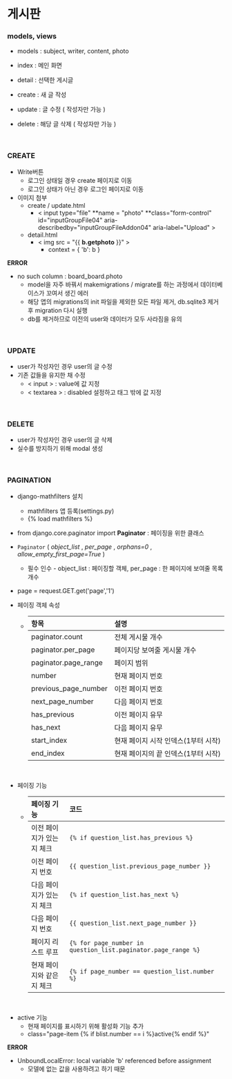 # 게시판

### models, views

* models : subject, writer, content, photo

* index : 메인 화면
* detail : 선택한 게시글 
* create : 새 글 작성 
* update : 글 수정 ( 작성자만 가능 )
* delete : 해당 글 삭제 ( 작성자만 가능 )

</br>

### CREATE

* Write버튼
  * 로그인 상태일 경우 create 페이지로 이동
  * 로그인 상태가 아닌 경우 로그인 페이지로 이동
* 이미지 첨부
  * create / update.html
    * < input type="file" **name = "photo" **class="form-control" id="inputGroupFile04" aria-describedby="inputGroupFileAddon04" aria-label="Upload" >
  * detail.html 
    * < img src = "{{ **b.getphoto** }}" >
      * context = { 'b': b }



**ERROR**

* no such column : board_board.photo
  * model을 자주 바꿔서 makemigrations / migrate를 하는 과정에서 데이터베이스가 꼬여서 생긴 에러
  * 해당 앱의 migrations의 init 파일을 제외한 모든 파일 제거, db.sqlite3 제거 후 migration 다시 실행
  * db를 제거하므로 이전의 user와 데이터가 모두 사라짐을 유의

</br>

### UPDATE

* user가 작성자인 경우 user의 글 수정
* 기존 값들을 유지한 채 수정
  * < input > : value에 값 지정
  * < textarea > : disabled 설정하고 태그 밖에 값 지정

</br>

### DELETE

* user가 작성자인 경우 user의 글 삭제
* 실수를 방지하기 위해 modal 생성

</br>

### PAGINATION

* django-mathfilters 설치
  * mathfilters 앱 등록(settings.py)
  * {% load mathfilters %}

* from django.core.paginator import **Paginator** : 페이징을 위한 클래스

* `Paginator` ( *object_list* , *per_page* , *orphans=0* , *allow_empty_first_page=True* )

  * 필수 인수 - object_list : 페이징할 객체, per_page : 한 페이지에 보여줄 목록 개수

* page = request.GET.get('page','1') 

* 페이징 객체 속성

  * | 항목                 | 설명                                |
    | :------------------- | :---------------------------------- |
    | paginator.count      | 전체 게시물 개수                    |
    | paginator.per_page   | 페이지당 보여줄 게시물 개수         |
    | paginator.page_range | 페이지 범위                         |
    | number               | 현재 페이지 번호                    |
    | previous_page_number | 이전 페이지 번호                    |
    | next_page_number     | 다음 페이지 번호                    |
    | has_previous         | 이전 페이지 유무                    |
    | has_next             | 다음 페이지 유무                    |
    | start_index          | 현재 페이지 시작 인덱스(1부터 시작) |
    | end_index            | 현재 페이지의 끝 인덱스(1부터 시작) |

</br>

* 페이징 기능

  * | 페이징 기능               | 코드                                                         |
    | :------------------------ | :----------------------------------------------------------- |
    | 이전 페이지가 있는지 체크 | `{% if question_list.has_previous %}`                        |
    | 이전 페이지 번호          | `{{ question_list.previous_page_number }}`                   |
    | 다음 페이지가 있는지 체크 | `{% if question_list.has_next %}`                            |
    | 다음 페이지 번호          | `{{ question_list.next_page_number }}`                       |
    | 페이지 리스트 루프        | `{% for page_number in question_list.paginator.page_range %}` |
    | 현재 페이지와 같은지 체크 | `{% if page_number == question_list.number %}`               |

</br>

* active 기능
  * 현재 페이지를 표시하기 위해 활성화 기능 추가
  * class="page-item {% if blist.number == i %}active{% endif %}"



**ERROR**

* UnboundLocalError: local variable 'b' referenced before assignment
  * 모델에 없는 값을 사용하려고 하기 때문

